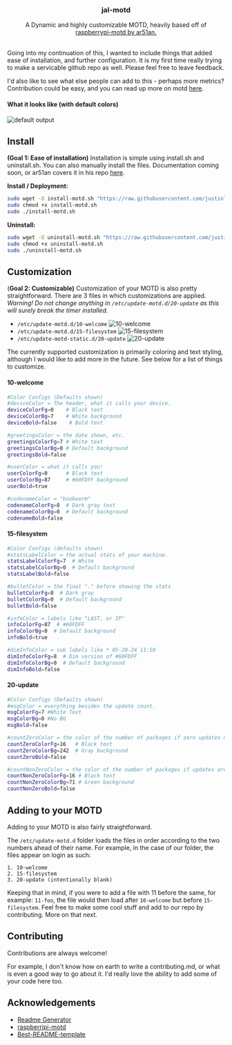
<a name="readme-top"></a>
<br />
<div align="center">

  <h3 align="center">jal-motd</h3>

  <p align="center">
    A Dynamic and highly  customizable MOTD, heavily based off of <a href = "https://github.com/ar51an/raspberrypi-motd">raspberrypi-motd by ar51an.</a>
    <br />
    <br />
  </p>
</div>

Going into my continuation of this, I wanted to include things that added ease of installation, and further configuration. It is my first time really trying to make a servicable github repo as well. Please feel free to leave feedback.

I'd also like to see what else people can add to this - perhaps more metrics? Contribution could be easy, and you can read up more on motd [here](https://wiki.debian.org/motd).

#### What it looks like (with default colors)

![default output](https://i.ibb.co/BjQCL4F/demo.png)

## Install

**(Goal 1: Ease of installation)** Installation is simple using install.sh and uninstall.sh. You can also manually install the files. Documentation coming soon, or ar51an covers it in his repo [here](https://github.com/ar51an/raspberrypi-motd?tab=readme-ov-file#steps).

**Install / Deployment:**

```sh
sudo wget -O install-motd.sh "https://raw.githubusercontent.com/justinlevinedotme/jal-motd/main/install.sh"
sudo chmod +x install-motd.sh
sudo ./install-motd.sh
```

**Uninstall:**

```sh
sudo wget -O uninstall-motd.sh "https://raw.githubusercontent.com/justinlevinedotme/jal-motd/main/uninstall.sh"
sudo chmod +x uninstall-motd.sh
sudo ./uninstall-motd.sh
```

## Customization

(**Goal 2: Customizable)** Customization of your MOTD is also pretty straightforward. There are 3 files in which customizations are applied. *Warning! Do not change anything in `/etc/update-motd.d/20-update` as this will surely break the timer installed.*

- `/etc/update-motd.d/10-welcome`
![10-welcome](https://i.ibb.co/qs3Fcv5/10-welcome-scr.png)
- `/etc/update-motd.d/15-filesystem`
![15-filesystem](https://i.ibb.co/wKJTfc4/20-update-scr.png)
- `/etc/update-motd-static.d/20-update`
![20-update](https://i.ibb.co/6nDFMgp/20-update-scr.png)

The currently supported customization is primarily coloring and text styling, although I would like to add more in the future. See below for a list of things to customize.

#### 10-welcome

```sh
#Color Configs (Defaults shown)
#deviceColor = The header, what it calls your device.
deviceColorFg=0    # Black text
deviceColorBg=7    # White background
deviceBold=false    # Bold text

#greetingsColor = the date shown, etc.
greetingsColorFg=7 # White text
greetingsColorBg=0 # Default background
greetingsBold=false

#userColor = what it calls you!
userColorFg=0      # Black text
userColorBg=87     # #60FDFF background
userBold=true

#codenameColor = "bookworm"
codenameColorFg=8  # Dark gray text
codenameColorBg=0  # Default background
codenameBold=false
```

#### 15-filesystem

```sh
#Color Configs (defaults shown)
#statsLabelColor = the actual stats of your machine.
statsLabelColorFg=7  # White
statsLabelColorBg=0  # Default background
statsLabelBold=false

#bulletColor = the final "." before showing the stats
bulletColorFg=8  # Dark gray
bulletColorBg=0  # Default background
bulletBold=false

#infoColor = labels like "LAST, or IP"
infoColorFg=87  # #60FDFF
infoColorBg=0  # Default background
infoBold=true

#dimInfoColor = sub labels like * 05-20-24 11:50
dimInfoColorFg=8  # Dim version of #60FDFF
dimInfoColorBg=0  # Default background
dimInfoBold=false
```

#### 20-update

```sh
#Color Configs (Defaults shown)
#msgColor = everything besides the update count.
msgColorFg=7 #White Text
msgColorBg=0 #No BG         
msgBold=false

#countZeroColor = the color of the number of packages if zero updates needed.
countZeroColorFg=16   # Black text
countZeroColorBg=242  # Gray background
countZeroBold=false

#countNonZeroColor = the color of the number of packages if updates are needed.
countNonZeroColorFg=16 # Black text
countNonZeroColorBg=71 # Green background
countNonZeroBold=false
```

## Adding to your MOTD

Adding to your MOTD is also fairly straightforward.

The `/etc/update-motd.d` folder loads the files in order according to the two numbers ahead of their name. For example, in the case of our folder, the files appear on login as such:

```
1. 10-welcome
2. 15-filesystem
3. 20-update (intentionally blank)
```

Keeping that in mind, if you were to add a file with 11 before the same, for example: `11-foo`, the file would then load after `10-welcome` but before `15-filesystem`. Feel free to make some cool stuff and add to our repo by contributing. More on that next.

## Contributing

Contributions are always welcome!

For example, I don't know how on earth to write a contributing.md, or what is even a good way to go about it. I'd really love the ability to add some of your code here too.

## Acknowledgements

- [Readme Generator](readme.so)
- [raspberripi-motd](https://github.com/ar51an/raspberrypi-motd)
- [Best-README-template](https://github.com/othneildrew/Best-README-Template)

<!-- MARKDOWN LINKS & IMAGES -->
<!-- https://www.markdownguide.org/basic-syntax/#reference-style-links -->
[contributors-shield]: https://img.shields.io/github/contributors/justinlevinedotme/jal-motd.svg?style=for-the-badge
[contributors-url]: https://github.com/justinlevinedotme/jal-motd/graphs/contributors
[forks-shield]: https://img.shields.io/github/forks/justinlevinedotme/jal-motd.svg?style=for-the-badge
[forks-url]: https://github.com/justinlevinedotme/jal-motd/network/members
[stars-shield]: https://img.shields.io/github/stars/justinlevinedotme/jal-motd.svg?style=for-the-badge
[stars-url]: https://github.com/justinlevinedotme/jal-motd/stargazers
[license-shield]: https://img.shields.io/github/license/justinlevinedotme/jal-motd.svg?style=for-the-badge
[license-url]: https://github.com/justinlevinedotme/jal-motd/blob/master/LICENSE.txt


